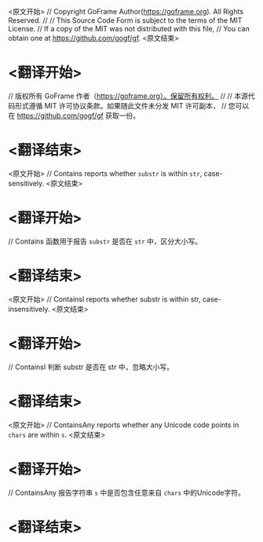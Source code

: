 
<原文开始>
// Copyright GoFrame Author(https://goframe.org). All Rights Reserved.
//
// This Source Code Form is subject to the terms of the MIT License.
// If a copy of the MIT was not distributed with this file,
// You can obtain one at https://github.com/gogf/gf.
<原文结束>

# <翻译开始>
// 版权所有 GoFrame 作者（https://goframe.org）。保留所有权利。
//
// 本源代码形式遵循 MIT 许可协议条款。如果随此文件未分发 MIT 许可副本，
// 您可以在 https://github.com/gogf/gf 获取一份。
# <翻译结束>


<原文开始>
// Contains reports whether `substr` is within `str`, case-sensitively.
<原文结束>

# <翻译开始>
// Contains 函数用于报告 `substr` 是否在 `str` 中，区分大小写。
# <翻译结束>


<原文开始>
// ContainsI reports whether substr is within str, case-insensitively.
<原文结束>

# <翻译开始>
// ContainsI 判断 substr 是否在 str 中，忽略大小写。
# <翻译结束>


<原文开始>
// ContainsAny reports whether any Unicode code points in `chars` are within `s`.
<原文结束>

# <翻译开始>
// ContainsAny 报告字符串 `s` 中是否包含任意来自 `chars` 中的Unicode字符。
# <翻译结束>

